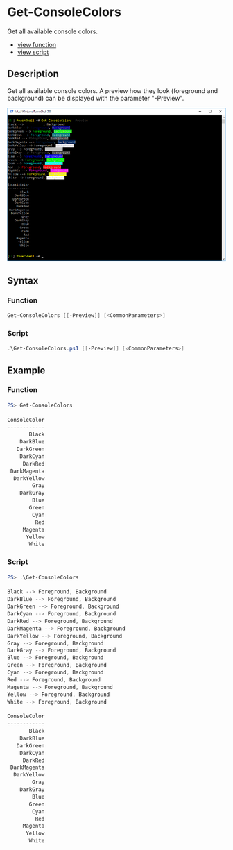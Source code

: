 # Get-ConsoleColors

Get all available console colors.

* [view function](https://github.com/BornToBeRoot/PowerShell/blob/master/Module/LazyAdmin/Functions/Get-ConsoleColors.ps1)
* [view script](https://github.com/BornToBeRoot/PowerShell/blob/master/Scripts/Get-ConsoleColors.ps1)

## Description

Get all available console colors. A preview how they look (foreground and background) can be displayed with the parameter "-Preview".

![Screenshot](Images/Get-ConsoleColors.png?raw=true)

## Syntax

### Function

```powershell
Get-ConsoleColors [[-Preview]] [<CommonParameters>]
```

### Script

```powershell
.\Get-ConsoleColors.ps1 [[-Preview]] [<CommonParameters>]
``` 

## Example

### Function

```powershell
PS> Get-ConsoleColors

ConsoleColor
------------
       Black
    DarkBlue
   DarkGreen
    DarkCyan
     DarkRed
 DarkMagenta
  DarkYellow
        Gray
    DarkGray
        Blue
       Green
        Cyan
         Red
     Magenta
      Yellow
       White
```

### Script

```powershell
PS> .\Get-ConsoleColors

Black --> Foreground, Background
DarkBlue --> Foreground, Background
DarkGreen --> Foreground, Background
DarkCyan --> Foreground, Background
DarkRed --> Foreground, Background
DarkMagenta --> Foreground, Background
DarkYellow --> Foreground, Background
Gray --> Foreground, Background
DarkGray --> Foreground, Background
Blue --> Foreground, Background
Green --> Foreground, Background
Cyan --> Foreground, Background
Red --> Foreground, Background
Magenta --> Foreground, Background
Yellow --> Foreground, Background
White --> Foreground, Background

ConsoleColor
------------
       Black
    DarkBlue
   DarkGreen
    DarkCyan
     DarkRed
 DarkMagenta
  DarkYellow
        Gray
    DarkGray
        Blue
       Green
        Cyan
         Red
     Magenta
      Yellow
       White
```